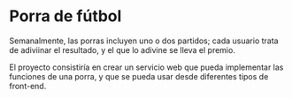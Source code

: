 # Porra de fútbol

Semanalmente, las porras incluyen uno o dos partidos; cada usuario trata de adiviinar el resultado, y el que lo adivine se lleva el premio.

El proyecto consistiría en crear un servicio web que pueda implementar las funciones de una porra, y que se pueda usar desde diferentes tipos de front-end.
